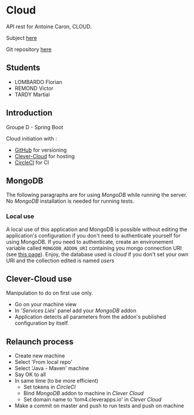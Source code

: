# Cloud
API rest for Antoine Caron, CLOUD.

Subject [here](https://slashgear.github.io/cloud/)

Git repository [here](https://www.github.com/Amoshalt/Cloud)

## Students
 - LOMBARDO Florian
 - REMOND Victor
 - TARDY Martial

## Introduction
Groupe D - Spring Boot

Cloud initiation with : 
 * [GitHub](https://www.github.com) for versioning
 * [Clever-Cloud](https://www.clever-cloud.com/en/) for hosting
 * [CircleCI](https://circleci.com/) for CI

## MongoDB

The following paragraphs are for using *MongoDB* while running the server. No *MongoDB* installation is needed for running tests.

### Local use
A local use of this application and MongoDB is possible without editing the application's configuration if you don't need to authenticate yourself for using MongoDB.
If you need to authenticate, create an environement variable called `MONGODB_ADDON_URI` containing you mongo connection URI (see [this page](http://www.mongoing.com/docs/reference/connection-string.html)).
Enjoy, the database used is *cloud* if you don't set your own URI and the collection edited is named *users*

## Clever-Cloud use
Manipulation to do on first use only.
 * Go on your machine view
 * In '*Services Liés*' panel add your *MongoDB* addon
 * Application detects all parameters from the addon's published configuration by itself.

## Relaunch process
  * Create new machine
  * Select 'From local repo'
  * Select 'Java - Maven' machine
  * Say OK to all
  * In same time (to be more efficient)
    * Set tokens in *CircleCI*
    * Bind *MongoDB* addon to machine in *Clever Cloud*
    * Set domain name to 'tom4.cleverapps.io' in *Clever Cloud*
  * Make a commit on master and push to run tests and push on machine
